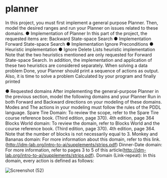 # planner

In this project, you must first implement a general purpose Planner. Then, model the desired ranges
and run your Planner on issues related to these domains.
● Implementation of Planner
In this part of the project, the requested items are:
Backward State-space Search ● Implementation
Forward State-space Search ● Implementation
Ignore Preconditions ● Heuristic implementation
● Ignore Delete Lists heuristic implementation
Note that the two heuristics mentioned are only requested for Forward State-space Search.
In addition, the implementation and application of these two heuristics are considered separately. When solving a data problem
Done, your Planner should print a sequence of actions as output. Also, it is time to solve a problem
Calculated by your program and finally printed

● Requested domains
After implementing the general-purpose Planner in the previous section, model the following domains and your Planner
Run in both Forward and Backward directions on your modeling of these domains. Modes and
The actions in your modeling must follow the rules of the PDDL language.
Spare Tire Domain:
To review the scope, refer to the Spare Tire course reference book. (Third edition, page 370).
4th edition, page 364
Blocks World domain:
To review the domain, refer to Blocks World and the course reference book. (Third edition, page 370).
4th edition, page 364. Note that the number of blocks is not necessarily equal to 3.
Monkey and Bananas domain:
For more information about this domain, refer to this link.(http://idm-lab.org/intro-to-ai/supplements/strips.pdf)
Dinner-Date domain:
For more information, refer to pages 3 to 5 of this article(http://idm-lab.org/intro-to-ai/supplements/strips.pdf).
Domain (Link-repeat):
In this domain, every action is defined as follows:

![Screenshot (52)](https://user-images.githubusercontent.com/45328431/232913176-c696fd31-15ed-4839-897d-37465dfa8ca6.png)
